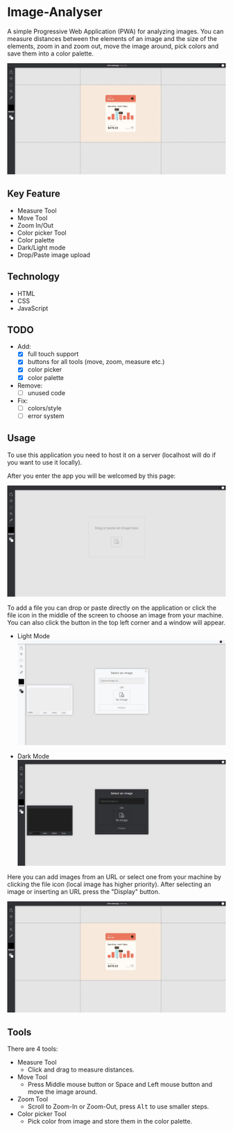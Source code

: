 # Image-Analyser
A simple Progressive Web Application (PWA) for analyzing images. You can measure distances between the elements of an image and the size of the elements, zoom in and zoom out, move the image around, pick colors and save them into a color palette.

![Application Preview](/screenshots/screenshot1.jpg)

## Key Feature
- Measure Tool
- Move Tool
- Zoom In/Out
- Color picker Tool
- Color palette
- Dark/Light mode
- Drop/Paste image upload

## Technology
- HTML
- CSS
- JavaScript

## TODO
- Add: 
  * [x] full touch support
  * [x] buttons for all tools (move, zoom, measure etc.)
  * [x] color picker
  * [x] color palette
- Remove:
  * [ ] unused code
- Fix:
  * [ ] colors/style
  * [ ] error system

## Usage
To use this application you need to host it on a server (localhost will do if you want to use it locally).

After you enter the app you will be welcomed by this page:

![Application Welcome Screen](/screenshots/screenshot0.jpg)

To add a file you can drop or paste directly on the application or click the file icon in the middle of the screen to choose an image from your machine. You can also click the button in the top left corner  and a window will appear.

- Light Mode
![Application Light Mode](/screenshots/screenshot3.jpg)

- Dark Mode
![Application Dark Mode](/screenshots/screenshot2.jpg)

Here you can add images from an URL or select one from your machine by clicking the file icon (local image has higher priority). After selecting an image or inserting an URL press the "Display" button.

![Application Preview](/screenshots/screenshot1.jpg)

## Tools
There are 4 tools:

- Measure Tool
  * Click and drag to measure distances.
- Move Tool
  * Press Middle mouse button or Space and Left mouse button and move the image around.
- Zoom Tool
  * Scroll to Zoom-In or Zoom-Out, press <kbd>Alt</kbd>  to use smaller steps. 
- Color picker Tool
  * Pick color from image and store them in the color palette.
